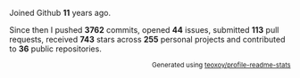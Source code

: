 Joined Github **11** years ago.

Since then I pushed **3762** commits, opened **44** issues, submitted **113** pull requests, received **743** stars across **255** personal projects and contributed to **36** public repositories.

<p align="right"><sub>Generated using <a href="https://github.com/marketplace/actions/profile-readme-stats">teoxoy/profile-readme-stats</a></sub></p>
